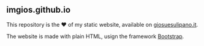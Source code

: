 ## imgios.github.io
This repository is the :heart: of my static website, available on [giosuesulipano.it](http://giosuesulipano.it).

The website is made with plain HTML, usign the framework [Bootstrap](https://github.com/twbs/bootstrap).
